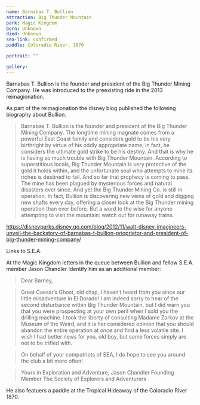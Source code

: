 ```yaml
---
name: Barnabas T. Bullion
attraction: Big Thunder Mountain
park: Magic Kingdom
born: Unknown
died: Unknown
sea-link: confirmed
paddle: Coloradio River, 1870

portrait: ""

gallery:
---
```


Barnabas T. Bullion is the founder and president of the Big Thunder Mining Company. He was introduced to the preexisting ride in the 2013 reimagionation.

As part of the reimagionation the disney blog published the following biography about Bullion.

> Barnabas T. Bullion is the founder and president of the Big Thunder Mining Company. The longtime mining magnate comes from a powerful East Coast family and considers gold to be his very birthright by virtue of his oddly appropriate name; in fact, he considers the ultimate gold strike to be his destiny. And that is why he is having so much trouble with Big Thunder Mountain. According to superstitious locals, Big Thunder Mountain is very protective of the gold it holds within, and the unfortunate soul who attempts to mine its riches is destined to fail. And so far that prophecy is coming to pass. The mine has been plagued by mysterious forces and natural disasters ever since. And yet the Big Thunder Mining Co. is still in operation. In fact, Bullion is discovering new veins of gold and digging new shafts every day, offering a closer look at the Big Thunder mining operation than ever before. But a word to the wise for anyone attempting to visit the mountain: watch out for runaway trains.

https://disneyparks.disney.go.com/blog/2012/11/walt-disney-imagineers-unveil-the-backstory-of-barnabas-t-bullion-prioprietor-and-president-of-big-thunder-mining-company/

Links to S.E.A.

At the Magic Kingdom letters in the queue between Bullion and fellow S.E.A. member Jason Chandler Identify him as an additional member:

> Dear Barney,

> Great Caesar’s Ghost, old chap, I haven’t heard from you since our little misadventure in El Dorado! I am indeed sorry to hear of the second disturbance within Big Thunder Mountain, but I did warn you that you were prospecting at your own peril when I sold you the drilling machine. I took the liberty of consulting Madame Zarkov at the Museum of the Weird, and it is her considered opinion that you should abandon the entire operation at once and find a less volatile site. I wish I had better news for you, old boy, but some forces simply are not to be trifled with.

> On behalf of your compatriots of SEA, I do hope to see you around the club a bit more often!

> Yours in Exploration and Adventure,
> Jason Chandler
> Founding Member The Society of Explorers and Adventurers

He also featuers a paddle at the Tropical Hideaway of the Coloradio River 1870.
